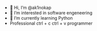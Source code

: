 - 👋 Hi, I’m @ak1nokap
- 👀 I’m interested in software engeneering
- 🌱 I’m currently learning Python
- Professional ctrl + c ctrl + v programmer


<!---
Professional ctrl + c ctrl + v programmer
--->
